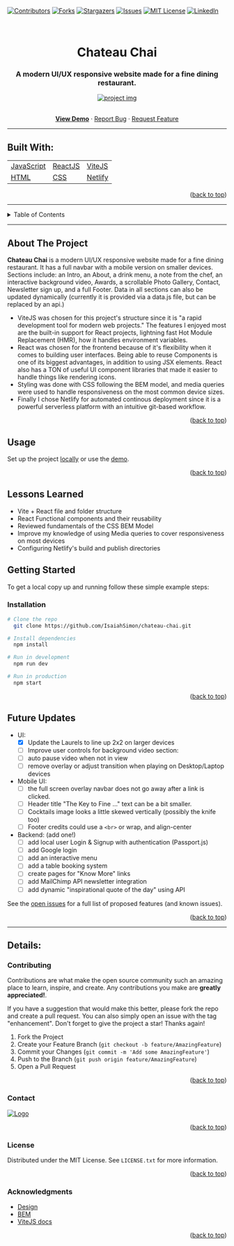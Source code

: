 <div id="top"></div>

[![Contributors][contributors-shield]][contributors-url]
[![Forks][forks-shield]][forks-url]
[![Stargazers][stars-shield]][stars-url]
[![Issues][issues-shield]][issues-url]
[![MIT License][license-shield]][license-url]
[![LinkedIn][linkedin-shield]][linkedin-url]

<!-- PROJECT INTRO -->
<br />
<div align="center">
  <h1 align="center">Chateau Chai</h1>
  <h3 align="center">
    A modern UI/UX responsive website made for a fine dining restaurant.
  </h3>
  <a href="https://chateauchai.netlify.app/">
    <img src="https://github.com/IsaiahSimon/chateau-chai/blob/main/public/images/gif-chateauChai.gif" alt="project img">
  </a>
  <p align="center">
    <br />
    <a href="https://chateauchai.netlify.app/"><strong>View Demo</strong></a>
    ·
    <a href="https://github.com/IsaiahSimon/chateau-chai/issues">Report Bug</a>
    ·
    <a href="https://github.com/IsaiahSimon/chateau-chai/issues">Request Feature</a>
  </p>
</div>

<hr>

<!-- BUILT WITH -->

## Built With:

<!-- max: 3 per row for mobile! -->
<table>
  <tr>
    <td><a href="https://www.javascript.com/">JavaScript</a></td>
    <td><a href="https://reactjs.org/">ReactJS</a></td>
    <td><a href="">ViteJS</a></td>
  </tr>
  <tr>
    <td><a href="https://developer.mozilla.org/en-US/docs/Web/HTML">HTML</a></td>
    <td><a href="https://developer.mozilla.org/en-US/docs/Web/CSS">CSS</a></td>
    <td><a href="https://www.netlify.com/">Netlify</a></td>
  </tr>
</table>

<p align="right">(<a href="#top">back to top</a>)</p>

<hr>

<!-- TABLE OF CONTENTS -->
<details>
  <summary>Table of Contents</summary>
  <ol>
    <li><a href="#built-with">Built With</a></li>
    <li><a href="#about-the-project">About The Project</a></li>
    <li><a href="#usage">Usage</a></li>
    <li><a href="#lessons-learned">Lessons Learned</a></li>
    <li><a href="#getting-started">Getting Started</a></li>
    <ul>
        <li><a href="#installation">Installation</a></li>
    </ul>
    <li><a href="#future-updates">Future Updates</a></li>
    <li><a href="#details">Details</a></li>
    <ul>
        <li><a href="#contributing">Contributing</a></li>
        <li><a href="#contact">Contact</a></li>
        <li><a href="#license">License</a></li>
        <li><a href="#acknowledgments">Acknowledgments</a></li>
    </ul>
  </ol>
</details>

<hr>

<!-- ABOUT THE PROJECT -->

## About The Project

<strong>Chateau Chai</strong> is a modern UI/UX responsive website made for a fine dining restaurant. It has a full navbar with a mobile version on smaller devices. Sections include: an Intro, an About, a drink menu, a note from the chef, an interactive background video, Awards, a scrollable Photo Gallery, Contact, Newsletter sign up, and a full Footer. Data in all sections can also be updated dynamically (currently it is provided via a data.js file, but can be replaced by an api.)

- ViteJS was chosen for this project's structure since it is "a rapid development tool for modern web projects." The features I enjoyed most are the built-in support for React projects, lightning fast Hot Module Replacement (HMR), how it handles environment variables.
- React was chosen for the frontend because of it's flexibility when it comes to building user interfaces. Being able to reuse Components is one of its biggest advantages, in addition to using JSX elements. React also has a TON of useful UI component libraries that made it easier to handle things like rendering icons.
- Styling was done with CSS following the BEM model, and media queries were used to handle responsiveness on the most common device sizes.
- Finally I chose Netlify for automated continous deployment since it is a powerful serverless platform with an intuitive git-based workflow.

<p align="right">(<a href="#top">back to top</a>)</p>

## Usage

Set up the project <a href="#getting-started">locally</a> or use the [demo](https://chateauchai.netlify.app/).

<p align="right">(<a href="#top">back to top</a>)</p>

<!-- LESSONS LEARNED -->

## Lessons Learned

<ul>
    <li>
      Vite + React file and folder structure
    </li>
    <li>
      React Functional components and their reusability
    </li>
    <li>
      Reviewed fundamentals of the CSS BEM Model
    </li>
    <li>
      Improve my knowledge of using Media queries to cover responsiveness on most devices
    </li>
    <li>
      Configuring Netlify's build and publish directories
    </li>
</ul>

<!-- GETTING STARTED -->

## Getting Started

To get a local copy up and running follow these simple example steps:

### Installation

```sh
# Clone the repo
  git clone https://github.com/IsaiahSimon/chateau-chai.git

# Install dependencies
  npm install

# Run in development
  npm run dev

# Run in production
  npm start
```

<p align="right">(<a href="#top">back to top</a>)</p>

<!-- USAGE -->

<!-- ROADMAP -->

## Future Updates

- UI:
  - [x] Update the Laurels to line up 2x2 on larger devices
  - [ ] Improve user controls for background video section:
  - [ ] auto pause video when not in view
  - [ ] remove overlay or adjust transition when playing on Desktop/Laptop devices
- Mobile UI:
  - [ ] the full screen overlay navbar does not go away after a link is clicked.
  - [ ] Header title "The Key to Fine ..." text can be a bit smaller.
  - [ ] Cocktails image looks a little skewed vertically (possibly the knife too)
  - [ ] Footer credits could use a `<br>` or wrap, and align-center
- Backend: (add one!)
  - [ ] add local user Login & Signup with authentication (Passport.js)
  - [ ] add Google login
  - [ ] add an interactive menu
  - [ ] add a table booking system
  - [ ] create pages for "Know More" links
  - [ ] add MailChimp API newsletter integration
  - [ ] add dynamic "inspirational quote of the day" using API

See the [open issues](https://github.com/IsaiahSimon/chateau-chai/issues) for a full list of proposed features (and known issues).

<p align="right">(<a href="#top">back to top</a>)</p>

<hr>

<!-- DETAILS -->

## Details:

<!-- CONTRIBUTING -->

### Contributing

Contributions are what make the open source community such an amazing place to learn, inspire, and create. Any contributions you make are **greatly appreciated!**.

If you have a suggestion that would make this better, please fork the repo and create a pull request. You can also simply open an issue with the tag "enhancement".
Don't forget to give the project a star! Thanks again!

1. Fork the Project
2. Create your Feature Branch (`git checkout -b feature/AmazingFeature`)
3. Commit your Changes (`git commit -m 'Add some AmazingFeature'`)
4. Push to the Branch (`git push origin feature/AmazingFeature`)
5. Open a Pull Request

<p align="right">(<a href="#top">back to top</a>)</p>

<!-- CONTACT -->

### Contact

<a href="https://isimon.dev/">
    <img src="https://github.com/IsaiahSimon/IsaiahSimon/blob/main/images/banner_full_neon.gif" alt="Logo">
</a>

<p align="right">(<a href="#top">back to top</a>)</p>

<!-- LICENSE -->

### License

Distributed under the MIT License. See `LICENSE.txt` for more information.

<p align="right">(<a href="#top">back to top</a>)</p>

<!-- ACKNOWLEDGMENTS -->

### Acknowledgments

- [Design](https://www.figma.com/file/yvClSI9AZBRX8UaaGEByF3/Modern-UI%2FUX%3A-Gericht?node-id=53%3A2&t=Xcfq2GzF4dEu9oEu-0)
- [BEM](https://sparkbox.com/foundry/bem_by_example)
- [ViteJS docs](https://vitejs.dev/guide/why.html)

<p align="right">(<a href="#top">back to top</a>)</p>

<!-- MARKDOWN LINKS & IMAGES -->
<!-- https://www.markdownguide.org/basic-syntax/#reference-style-links -->

[contributors-shield]: https://img.shields.io/github/contributors/IsaiahSimon/chateau-chai.svg?style=for-the-badge
[contributors-url]: https://github.com/IsaiahSimon/chateau-chai/graphs/contributors
[forks-shield]: https://img.shields.io/github/forks/IsaiahSimon/chateau-chai.svg?style=for-the-badge
[forks-url]: https://github.com/IsaiahSimon/chateau-chai/network/members
[stars-shield]: https://img.shields.io/github/stars/IsaiahSimon/chateau-chai.svg?style=for-the-badge
[stars-url]: https://github.com/IsaiahSimon/chateau-chai/stargazers
[issues-shield]: https://img.shields.io/github/issues/IsaiahSimon/chateau-chai.svg?style=for-the-badge
[issues-url]: https://github.com/IsaiahSimon/chateau-chai/issues
[license-shield]: https://img.shields.io/github/license/IsaiahSimon/chateau-chai.svg?style=for-the-badge
[license-url]: https://github.com/IsaiahSimon/chateau-chai/blob/main/LICENSE.txt
[linkedin-shield]: https://img.shields.io/badge/-LinkedIn-black.svg?style=for-the-badge&logo=linkedin&colorB=555
[linkedin-url]: https://linkedin.com/in/isaiahsimon101
